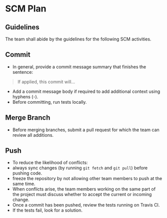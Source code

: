 # SCM Plan
## Guidelines
The team shall abide by the guidelines for the following SCM activities.

## Commit
* In general, provide a commit message summary that finishes the sentence:

> If applied, this commit will…

* Add a commit message body if required to add additional context using hyphens (-).
* Before committing, run tests locally.

## Merge Branch
* Before merging branches, submit a pull request for which the team can review all additions.

## Push
* To reduce the likelihood of conflicts:
 * always sync changes (by running `git fetch` and `git pull`) before pushing code.
 * freeze the repository by not allowing other team members to push at the same time.
* When conflicts arise, the team members working on the same part of the project must discuss whether to accept the current or incoming change.
* Once a commit has been pushed, review the tests running on Travis CI.
 * If the tests fail, look for a solution.